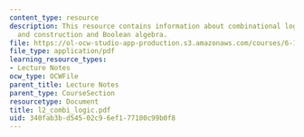 ```yaml
---
content_type: resource
description: This resource contains information about combinational logic design,
  and construction and Boolean algebra.
file: https://ol-ocw-studio-app-production.s3.amazonaws.com/courses/6-111-introductory-digital-systems-laboratory-spring-2006/340fab3bd54502c96ef177100c99b0f8_l2_combi_logic.pdf
file_type: application/pdf
learning_resource_types:
- Lecture Notes
ocw_type: OCWFile
parent_title: Lecture Notes
parent_type: CourseSection
resourcetype: Document
title: l2_combi_logic.pdf
uid: 340fab3b-d545-02c9-6ef1-77100c99b0f8
---
```

